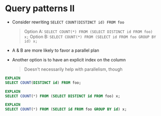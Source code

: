 
# Query patterns II

* Consider rewriting `SELECT COUNT(DISTINCT id) FROM foo`

  > Option A: `SELECT COUNT(*) FROM (SELECT DISTINCT id FROM foo) x;`
  > Option B: `SELECT COUNT(*) FROM (SELECT id FROM foo GROUP BY id) x;`


* A & B are more likely to favor a parallel plan

* Another option is to have an explicit index on the column
  > Doesn't necessarily help with parallelism, though


```sql
EXPLAIN
SELECT COUNT(DISTINCT id) FROM foo;

EXPLAIN
SELECT COUNT(*) FROM (SELECT DISTINCT id FROM foo) x;

EXPLAIN
SELECT COUNT(*) FROM (SELECT id FROM foo GROUP BY id) x;
```
